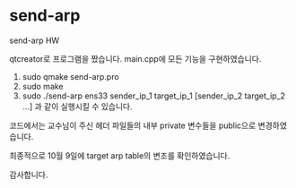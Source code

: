 # send-arp
send-arp HW

qtcreator로 프로그램을 짰습니다.
main.cpp에 모든 기능을 구현하였습니다. 

1. sudo qmake send-arp.pro
2. sudo make
3. sudo ./send-arp ens33 sender_ip_1 target_ip_1 [sender_ip_2 target_ip_2 ...] 과 같이 실행시킬 수 있습니다. 

코드에서는 교수님이 주신 헤더 파일들의 내부 private 변수들을 public으로 변경하였습니다. 

최종적으로 10월 9일에 target arp table의 변조를 확인하였습니다.

감사합니다.
